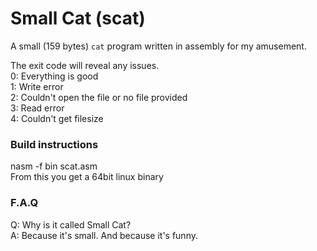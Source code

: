 # Small Cat (scat)
A small (159 bytes) `cat` program written in assembly for my amusement.

The exit code will reveal any issues.  
0: Everything is good  
1: Write error  
2: Couldn't open the file or no file provided  
3: Read error  
4: Couldn't get filesize

### Build instructions
nasm -f bin scat.asm  
From this you get a 64bit linux binary

### F.A.Q
Q: Why is it called Small Cat?  
A: Because it's small. And because it's funny.  
